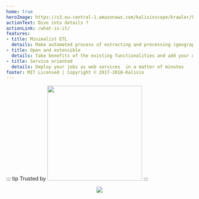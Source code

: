```yaml
---
home: true
heroImage: https://s3.eu-central-1.amazonaws.com/kalisioscope/krawler/krawler-icon-256x256.png
actionText: Dive into details ?
actionLink: /what-is-it/
features:
- title: Minimalist ETL
  details: Make automated process of extracting and processing (geographic) data from heterogeneous sources with ease
- title: Open and extensible
  details: Take benefits of the existing functionalities and add your owns operations to address your specific needs
- title: Service oriented
  details: Deploy your jobs as web services  in a matter of minutes 
footer: MIT Licensed | Copyright © 2017-2018-Kalisio
---
```


::: tip Trusted by
<a href="https://www.airbus.com/"><img src="https://upload.wikimedia.org/wikipedia/commons/2/24/Airbus_logo_2017.png" width="256"/></a>
:::

<p align="center">
  <a href="https://kalisio.com"><img src="https://s3.eu-central-1.amazonaws.com/kalisioscope/kalisio/kalisio-logo-black-256x84.png"></a>
</p>
